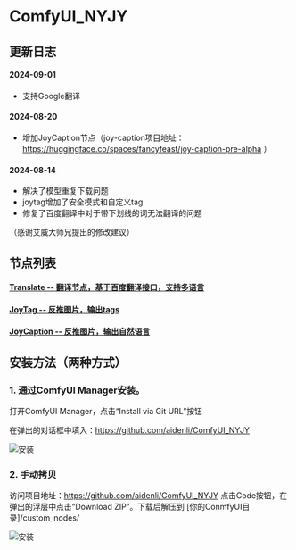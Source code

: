 # ComfyUI_NYJY
## 更新日志
#### 2024-09-01
- 支持Google翻译

#### 2024-08-20
- 增加JoyCaption节点（joy-caption项目地址：https://huggingface.co/spaces/fancyfeast/joy-caption-pre-alpha ）

#### 2024-08-14
- 解决了模型重复下载问题
- joytag增加了安全模式和自定义tag
- 修复了百度翻译中对于带下划线的词无法翻译的问题

（感谢艾威大师兄提出的修改建议）

## 节点列表
#### [Translate -- 翻译节点，基于百度翻译接口，支持多语言](docs/translate.md)

#### [JoyTag -- 反推图片，输出tags](docs/joytag.md)

#### [JoyCaption -- 反推图片，输出自然语言](docs/joycaption.md)

## 安装方法（两种方式）
### 1. 通过ComfyUI Manager安装。

打开ComfyUI Manager，点击“Install via Git URL”按钮

在弹出的对话框中填入：https://github.com/aidenli/ComfyUI_NYJY

![安装](docs/images/install.jpg)

### 2. 手动拷贝
访问项目地址：https://github.com/aidenli/ComfyUI_NYJY
点击Code按钮，在弹出的浮层中点击“Download ZIP”。下载后解压到 [你的ConmfyUI目录]/custom_nodes/

![安装](docs/images/install-2.jpg)